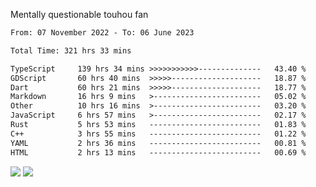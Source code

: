 Mentally questionable touhou fan



<!--START_SECTION:waka-->

```txt
From: 07 November 2022 - To: 06 June 2023

Total Time: 321 hrs 33 mins

TypeScript     139 hrs 34 mins >>>>>>>>>>>--------------   43.40 %
GDScript       60 hrs 40 mins  >>>>>--------------------   18.87 %
Dart           60 hrs 21 mins  >>>>>--------------------   18.77 %
Markdown       16 hrs 9 mins   >------------------------   05.02 %
Other          10 hrs 16 mins  >------------------------   03.20 %
JavaScript     6 hrs 57 mins   >------------------------   02.17 %
Rust           5 hrs 53 mins   -------------------------   01.83 %
C++            3 hrs 55 mins   -------------------------   01.22 %
YAML           2 hrs 36 mins   -------------------------   00.81 %
HTML           2 hrs 13 mins   -------------------------   00.69 %
```

<!--END_SECTION:waka-->

![](https://posei.me/horse_going_hard.gif)
![](https://posei.me/horse_going_hard.gif)
